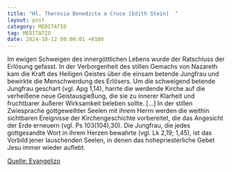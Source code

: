 ```yaml
---
title: "Hl. Theresia Benedicta a Cruce [Edith Stein]  "
layout: post
category: MEDITATIO
tag: MEDITATIO
date: 2024-10-12 09:00:01 +0100
---
```

Im ewigen Schweigen des innergöttlichen Lebens wurde der Ratschluss der Erlösung gefasst. In der Verborgenheit des stillen Gemachs von Nazareth kam die Kraft des Heiligen Geistes über die einsam betende Jungfrau und bewirkte die Menschwerdung des Erlösers. Um die schweigend betende Jungfrau geschart (vgl.<!--more--> Apg 1,14), harrte die werdende Kirche auf die verheißene neue Geistausgießung, die sie zu innerer Klarheit und fruchtbarer äußerer Wirksamkeit beleben sollte. [...]
In der stillen Zwiesprache gottgeweihter Seelen mit ihrem Herrn werden die weithin sichtbaren Ereignisse der Kirchengeschichte vorbereitet, die das Angesicht der Erde erneuern (vgl. Ps 103(104),30). Die Jungfrau, die jedes gottgesandte Wort in ihrem Herzen bewahrte (vgl. Lk 2,19; 1,45), ist das Vorbild jener lauschenden Seelen, in denen das hohepriesterliche Gebet Jesu immer wieder auflebt.

[Quelle: Evangelizo](https://evangeliumtagfuertag.org/DE/gospel)
